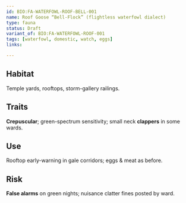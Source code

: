 ```yaml
---
id: BIO:FA-WATERFOWL-ROOF-BELL-001
name: Roof Goose “Bell-Flock” (flightless waterfowl dialect)
type: fauna
status: Draft
variant_of: BIO:FA-WATERFOWL-ROOF-001
tags: [waterfowl, domestic, watch, eggs]
links:

---
```


## Habitat
Temple yards, rooftops, storm-gallery railings.

## Traits
**Crepuscular**; green-spectrum sensitivity; small neck **clappers** in some wards.

## Use
Rooftop early-warning in gale corridors; eggs & meat as before.

## Risk
**False alarms** on green nights; nuisance clatter fines posted by ward.
